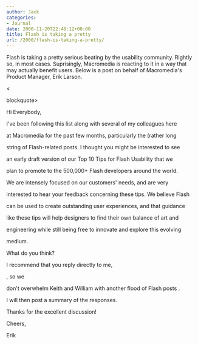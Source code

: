 ```yaml
---
author: Jack
categories:
- Journal
date: 2000-11-20T22:48:12+00:00
title: Flash is taking a pretty
url: /2000/flash-is-taking-a-pretty/
---
```


Flash is taking a pretty serious beating by the usability community. Rightly so, in most cases. Suprisingly, Macromedia is reacting to it in a way that may actually benefit users. Below is a post on behalf of Macromedia's Product Manager, Erik Larson.
  


<

blockquote>
  

  
Hi Everybody,
  


I've been following this list along with several of my colleagues here
  

  
at Macromedia for the past few months, particularly the (rather long
  

  
string of Flash-related posts. I thought you might be interested to see
  

  
an early draft version of our Top 10 Tips for Flash Usability that we
  

  
plan to promote to the 500,000+ Flash developers around the world.
  


We are intensely focused on our customers' needs, and are very
  

  
interested to hear your feedback concerning these tips. We believe Flash
  

  
can be used to create outstanding user experiences, and that guidance
  

  
like these tips will help designers to find their own balance of art and
  

  
engineering while still being free to innovate and explore this evolving
  

  
medium.
  


What do you think?
  


I recommend that you reply directly to me,



, so we
  

  
don't overwhelm Keith and William with another flood of Flash posts .
  

  
I will then post a summary of the responses.
  


Thanks for the excellent discussion!
  


Cheers,
  


Erik